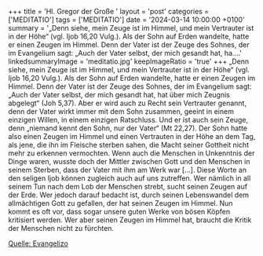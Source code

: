 +++
title = 'Hl. Gregor der Große  '
layout = 'post'
categories = ['MEDITATIO']
tags = ['MEDITATIO']
date = '2024-03-14 10:00:00 +0100'
summary = '„Denn siehe, mein Zeuge ist im Himmel, und mein Vertrauter ist in der Höhe“ (vgl. Ijob 16,20 Vulg.). Als der Sohn auf Erden wandelte, hatte er einen Zeugen im Himmel. Denn der Vater ist der Zeuge des Sohnes, der im Evangelium sagt: „Auch der Vater selbst, der mich gesandt hat, ha....'
linkedsummaryImage = 'meditatio.jpg'
keepImageRatio = 'true'
+++
„Denn siehe, mein Zeuge ist im Himmel, und mein Vertrauter ist in der Höhe“ (vgl. Ijob 16,20 Vulg.). Als der Sohn auf Erden wandelte, hatte er einen Zeugen im Himmel. Denn der Vater ist der Zeuge des Sohnes, der im Evangelium sagt: „Auch der Vater selbst, der mich gesandt hat, hat über mich Zeugnis abgelegt“ (Joh 5,37).<!--more--> Aber er wird auch zu Recht sein Vertrauter genannt, denn der Vater wirkt immer mit dem Sohn zusammen, geeint in einem einzigen Willen, in einem einzigen Ratschluss. Und er ist auch sein Zeuge, denn „niemand kennt den Sohn, nur der Vater“ (Mt 22,27). Der Sohn hatte also einen Zeugen im Himmel und einen Vertrauten in der Höhe an dem Tag, als jene, die ihn im Fleische sterben sahen, die Macht seiner Gottheit nicht mehr zu erkennen vermochten. Wenn auch die Menschen in Unkenntnis der Dinge waren, wusste doch der Mittler zwischen Gott und den Menschen in seinem Sterben, dass der Vater mit ihm am Werk war […].
Diese Worte an den seligen Ijob können zugleich auch auf uns zutreffen. Wer nämlich in all seinem Tun nach dem Lob der Menschen strebt, sucht seinen Zeugen auf der Erde. Wer jedoch darauf bedacht ist, durch seinen Lebenswandel dem allmächtigen Gott zu gefallen, der hat seinen Zeugen im Himmel. Nun kommt es oft vor, dass sogar unsere guten Werke von bösen Köpfen kritisiert werden. Wer aber seinen Zeugen im Himmel hat, braucht die Kritik der Menschen nicht zu fürchten.
 


[Quelle: Evangelizo](https://evangeliumtagfuertag.org/DE/gospel)
